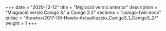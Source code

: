 +++
date        = "2020-12-12"
title       = "Migració versió anterior"
description = "Miagració versió Canigó 3.1 a Canigó 3.2"
sections    = "canigo-fwk-docs"
enllac		= "/howtos/2017-08-Howto-Actualitzacio_Canigo3_1_Canigo3_2/"
weight		= 1
+++
